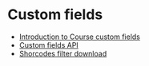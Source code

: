 # Custom fields

- [Introduction to Course custom fields](https://www.youtube.com/watch?v=D5mhgTiWcWg)
- [Custom fields API](https://docs.moodle.org/dev/Custom_fields_API)
- [Shorcodes filter download](https://moodle.org/plugins/filter_shortcodes)
